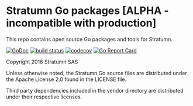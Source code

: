 # Stratumn Go packages [ALPHA - incompatible with production]

This repo contains open source Go packages and tools for Stratumn.

[![GoDoc](https://godoc.org/github.com/stratumn/go?status.svg)](https://godoc.org/github.com/stratumn/go)
[![build status](https://travis-ci.org/stratumn/go.svg)](https://travis-ci.org/stratumn/go.svg)
[![codecov](https://codecov.io/gh/stratumn/go/branch/master/graph/badge.svg)](https://codecov.io/gh/stratumn/go)
[![Go Report Card](https://goreportcard.com/badge/github.com/stratumn/go)](https://goreportcard.com/report/github.com/stratumn/go)

Copyright 2016 Stratumn SAS

Unless otherwise noted, the Stratumn Go source files are distributed under the Apache License 2.0 found in the LICENSE file.

Third party dependencies included in the vendor directory are distributed under their respective licenses.
